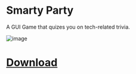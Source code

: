 # Smarty Party
A GUI Game that quizes you on tech-related trivia.

![image](https://user-images.githubusercontent.com/122194475/221881347-65abaafb-6dab-4af3-bdd7-9b1dadea068f.png)


# [Download](https://github.com/gurbax-lol/Quizler-App/raw/master/output/Smarty%20Party.exe)
